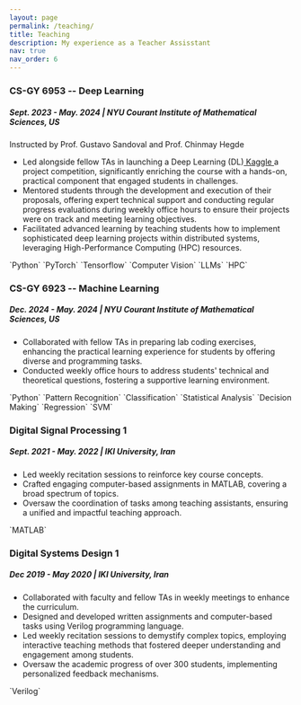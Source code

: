 ```yaml
---
layout: page
permalink: /teaching/
title: Teaching
description: My experience as a Teacher Assisstant
nav: true
nav_order: 6
---
```


<!--
<h3>UE19CS352 - Cloud Computing</h3>
<h5> Spring 2022, PES University, India </h5>
<ul>
    <li>Created content for Cloud storage - S3</li>
    <li>Delivered the following lab manuals:</li>
    <ul>
        <li>Kubernetes: Covered pod creation, deletion, self-healing, scaling and rollbacks.</li>
        <li>Amazon DynamoDB: A quide containing supplementary materials to complete the Introduction to Amazon DynamoDB qwiklab.</li>
    </ul>
    <li> Designed <a href='https://github.com/Teaching-Assistants-of-Cloud-Computing/CloudHack'>problem statement 3</a> for the lab hackthon: Students were required to use the knowledge of Kubernetes and Flask to create a microservices based math calculator.</li>
    <li>Helped evaluate lab submissions of six hundread students.</li>
</ul>
-->
<h3>CS-GY 6953 -- Deep Learning</h3>
<h5> Sept. 2023 - May. 2024 | NYU Courant Institute of Mathematical Sciences, US </h5>
<p>Instructed by Prof. Gustavo Sandoval and Prof. Chinmay Hegde <p>
<ul>
    <li> Led alongside fellow TAs in launching a Deep Learning (DL)<a href= 'https://www.kaggle.com/competitions/deep-learning-mini-project-spring-24-nyu/overview'> Kaggle </a> a project competition, significantly enriching the course with a hands-on, practical component that engaged students in challenges.</li>
    <li>Mentored students through the development and execution of their proposals, offering expert technical support and conducting regular progress evaluations during weekly office hours to ensure their projects were on track and meeting learning objectives.</li>
    <li> Facilitated advanced learning by teaching students how to implement sophisticated deep learning projects within distributed systems, leveraging High-Performance Computing (HPC) resources.</li>
</ul>
`Python` `PyTorch` `Tensorflow` `Computer Vision` `LLMs` `HPC`

<h3>CS-GY 6923 -- Machine Learning</h3>
<h5> Dec. 2024 - May. 2024 | NYU Courant Institute of Mathematical Sciences, US </h5>
<ul>
    <li>Collaborated with fellow TAs in preparing lab coding exercises, enhancing the practical learning experience for students by offering diverse and programming tasks.</li>
    <li>Conducted weekly office hours to address students' technical and theoretical questions, fostering a supportive learning environment.</li>
</ul>
`Python` `Pattern Recognition` `Classification` `Statistical Analysis` `Decision Making` `Regression` `SVM`

<h3>Digital Signal Processing 1</h3>
<h5> Sept. 2021 - May. 2022 | IKI University, Iran </h5>
<ul>
    <li>Led weekly recitation sessions to reinforce key course concepts.</li>
    <li>Crafted engaging computer-based assignments in MATLAB, covering a broad spectrum of topics.</li>
    <li> Oversaw the coordination of tasks among teaching assistants, ensuring a unified and impactful teaching approach.</li>
</ul>
`MATLAB`

<h3>Digital Systems Design 1</h3>
<h5> Dec 2019 - May 2020 | IKI University, Iran </h5>
<ul>
    <li>Collaborated with faculty and fellow TAs in weekly meetings to enhance the curriculum. </li>
    <li>Designed and developed written assignments and computer-based tasks using Verilog programming language.</li>
    <li> Led weekly recitation sessions to demystify complex topics, employing interactive teaching methods that fostered deeper understanding and engagement among students.</li>
    <li>Oversaw the academic progress of over 300 students, implementing personalized feedback mechanisms.</li>
</ul>
`Verilog`
